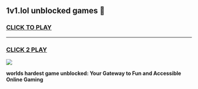 
## 1v1.lol unblocked games 👋
<h3>
<a href="https://premium.freeplayer.one?title=1v1.lol_unblocked_games&ref=13F">CLICK TO PLAY</a></h3>
<hr>

<h3>
<a href="https://premium.freeplayer.one?title=1v1.lol_unblocked_games&ref=13F">CLICK 2 PLAY</a>
  
</h3>

<a href="https://premium.freeplayer.one?title=1v1.lol_unblocked_games&ref=12F/"><img src="https://clearcache.store/games.png"></a>


**worlds hardest game unblocked: Your Gateway to Fun and Accessible Online Gaming**
